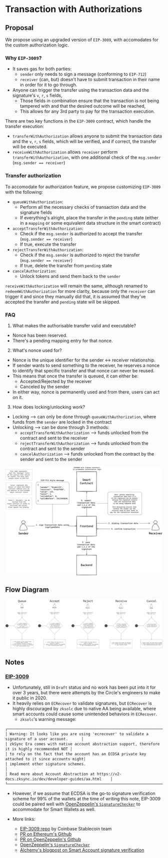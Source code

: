 # Transaction with Authorizations

## Proposal

We propose using an upgraded version of `EIP-3009`, with accomodates for the custom authorization logic.

### Why `EIP-3009`?

- It saves gas for both parties:
  - `sender` only needs to sign a message (conforming to `EIP-712`)
  - `receiver` (can, but) doesn't have to submit transaction in their name in order for it to go through.
- Anyone can trigger the transfer using the transaction data and the signature's `v`, `r`, `s` fields,
  - Those fields in combination ensure that the transaction is not being tampered with and that the desired outcome will be reached,
  - This allows for any 3rd party to pay for the transaction execution.

There are two key functions in the `EIP-3009` contract, which handle the transfer execution:

- `transferWithAuthorization` allows anyone to submit the transaction data and the `v`, `r`, `s` fields, which will be verified, and if correct, the transfer will be executed.
- `receiveWithAuthorization` allows `receiver` perform `transferWithAuthorization`, with one additional check of the `msg.sender` (`msg.sender == receiver`)

### Transfer authorization

To accomodate for authorization feature, we propose customizing `EIP-3009` with the following:

- `queueWithAuthorization`:
  - Perform all the necessary checks of transaction data and the signature fields
  - If everything's alright, place the transfer in the `pending` state (either in a `mapping` or some equivalent data structure in the smart contract)
- `acceptTransferWithAuthorization`:
  - Check if the `msg.sender` is authorized to accept the transfer (`msg.sender == receiver`)
  - If true, execute the transfer
- `rejectTransferWithAuthorization`:
  - Check if the `msg.sender` is authorized to reject the transfer (`msg.sender == receiver`)
  - If true, delete the transfer from `pending` state
- `cancelAuthorization`:
  - Unlock tokens and send them back to the `sender`

`receiveWithAuthorization` will remain the same, although renamed to `redeemWithAuthorization` for more clarity, because only the `receiver` can trigger it and since they manually did that, it is assumed that they've accepted the transfer and `pending` state will be skipped.

### FAQ

1. What makes the authorisable transfer valid and executable?

- Nonce has been reserved.
- There's a pending mapping entry for that nonce.

2. What's nonce used for?

- Nonce is the unique identifier for the sender <-> receiver relationship.
- If sender wants to send something to the receiver, he reserves a nonce to identify that specific transfer and that nonce can never be reused.
- This means that once the transfer is queued, it can either be:
  - Accepted/Rejected by the receiver
  - Canceled by the sender
- In either way, nonce is permanently used and from there, users can act on it.

3. How does locking/unlocking work?

- Locking --> can only be done through `queueWithAuthorization`, where funds from the `sender` are locked in the contract
- Unlocking --> can be done through 3 methods:
  - `acceptTransferWithAuthorization` --> funds unlocked from the contract and sent to the receiver
  - `rejectTransferWithAuthorization` --> funds unlocked from the contract and sent to the sender
  - `cancelAuthorization` --> funds unlocked from the contract by the sender and sent to the sender

![diagram.png](./authorized-txs-diagram.png)

## Flow Diagram

![flow-diagram.png](./flow-diagram.png)

## Notes

### [EIP-3009](https://eips.ethereum.org/EIPS/eip-3009)

- Unfortunately, still in `Draft` status and no work has been put into it for over 3 years, but there were attempts by the Circle's engineers to make it public in 2020.
- It heavily relies on `ECRecover` to validate signatures, but `ECRecover` is highly discouraged by `zksolc` due to native AA being available, where smart accounts could cause some unintended behaviors in `ECRecover`.
  - `zksolc`'s warning message:

```
┌──────────────────────────────────────────────────────────────────────────────────────────────────┐
│ Warning: It looks like you are using 'ecrecover' to validate a signature of a user account.      │
│ zkSync Era comes with native account abstraction support, therefore it is highly recommended NOT │
│ to rely on the fact that the account has an ECDSA private key attached to it since accounts might│
│ implement other signature schemes.                                                               │
│ Read more about Account Abstraction at https://v2-docs.zksync.io/dev/developer-guides/aa.html    │
└──────────────────────────────────────────────────────────────────────────────────────────────────┘
```

- However, if we assume that ECDSA is the go-to signature verification scheme for 99% of the wallets at the time of writing this note, EIP-3009 could be paired well with [OpenZeppelin's `SignatureChecker`](https://github.com/OpenZeppelin/openzeppelin-contracts/blob/v5.0.0/contracts/utils/cryptography/SignatureChecker.sol) to accommodate for Smart Wallets as well.

- More links:
  - [EIP-3009 repo](https://github.com/CoinbaseStablecoin/eip-3009) by Coinbase Stablecoin team
  - [PR on Ethereum's Github](https://github.com/ethereum/EIPs/issues/3010)
  - [PR on OpenZeppelin's Github](https://github.com/OpenZeppelin/openzeppelin-contracts/issues/2436)
  - [OpenZeppelin's `SignatureChecker`](https://github.com/OpenZeppelin/openzeppelin-contracts/blob/v5.0.0/contracts/utils/cryptography/SignatureChecker.sol)
  - [Alchemy's blogpost on Smart Account signature verification](https://docs.alchemy.com/docs/how-to-make-your-dapp-compatible-with-smart-contract-wallets)
